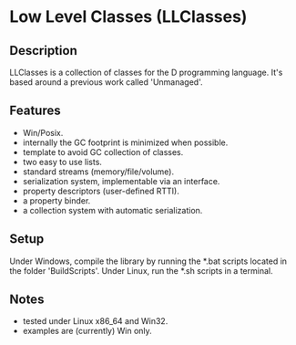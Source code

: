 Low Level Classes (LLClasses)
=============================

Description
-----------

LLClasses is a collection of classes for the D programming language.
It's based around a previous work called 'Unmanaged'.

Features
--------

- Win/Posix.
- internally the GC footprint is minimized when possible.
- template to avoid GC collection of classes.
- two easy to use lists.
- standard streams (memory/file/volume).
- serialization system, implementable via an interface.
- property descriptors (user-defined RTTI).
- a property binder.
- a collection system with automatic serialization.

Setup
-----

Under Windows, compile the library by running the *.bat scripts located in
the folder 'BuildScripts'. Under Linux, run the *.sh scripts in a terminal.

Notes
-----

- tested under Linux x86_64 and Win32.
- examples are (currently) Win only.